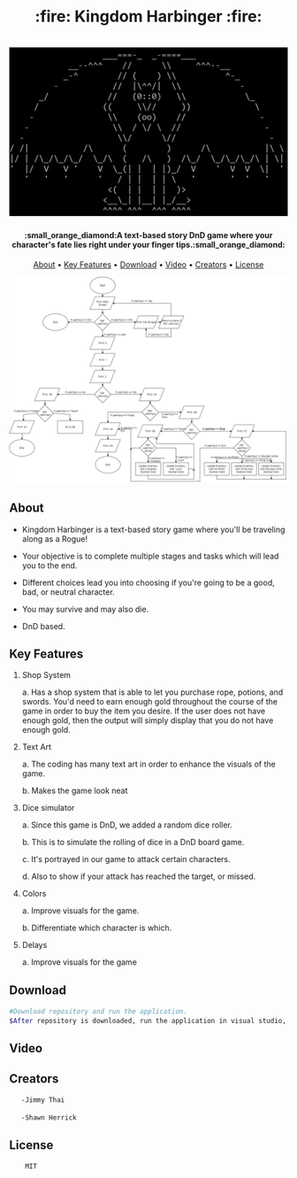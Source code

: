 <h1 align="center">
  <br>
  :fire: Kingdom Harbinger :fire:
  <br>
</h1>

<h1 align="center">
<img src = "dragon.JPG">
</h1>

<h4 align="center">:small_orange_diamond:A text-based story DnD game where your character's fate lies right under your finger tips.:small_orange_diamond:
</h4>

<p align="center">
  <a href="#about">About</a> •
  <a href="#key-features">Key Features</a> •
  <a href="#download">Download</a> •
  <a href="#video">Video</a> •
  <a href="#creators">Creators</a> •
  <a href="#license">License</a>
</p>

<img src = "flowchart.jpg">


 ## About
 


 * Kingdom Harbinger is a text-based story game where you'll be traveling along as a Rogue!
 
 * Your objective is to complete multiple stages and tasks which will lead you to the end.
 
 * Different choices lead you into choosing if you're going to be a good, bad, or neutral character.
 
 * You may survive and may also die.
 
 * DnD based.
 
 ## Key Features
 
1. Shop System

      a. Has a shop system that is able to let you purchase rope, potions, and swords. You'd need to earn enough gold throughout the course of the game in order to buy the item you desire. If the user does not have enough gold, then the output will simply display that you do not have enough gold. 
  
2. Text Art

      a. The coding has many text art in order to enhance the visuals of the game.
  
      b. Makes the game look neat
  
3. Dice simulator

      a. Since this game is DnD, we added a random dice roller.
  
      b. This is to simulate the rolling of dice in a DnD board game.
  
      c. It's portrayed in our game to attack certain characters.
  
      d. Also to show if your attack has reached the target, or missed.
  
4. Colors

      a. Improve visuals for the game.
  
      b. Differentiate which character is which.
  
5. Delays

      a. Improve visuals for the game
              
## Download
```bash
#Download repository and run the application.
$After repository is downloaded, run the application in visual studio, then run the debugger by clicking the green arrow at the top.
```

## Video

## Creators
       -Jimmy Thai
  
       -Shawn Herrick
       
## License

        MIT

